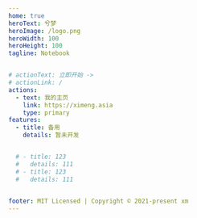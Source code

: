 ```yaml
---
home: true
heroText: 兮梦
heroImage: /logo.png
heroWidth: 100
heroHeight: 100
tagline: Notebook


# actionText: 立即开始 ->
# actionLink: /
actions:
  - text: 我的主页
    link: https://ximeng.asia
    type: primary
features:
  - title: 备用
    details: 暂未开发


  # - title: 123
  #   details: 111
  # - title: 123
  #   details: 111

  
footer: MIT Licensed | Copyright © 2021-present xm
---
```

